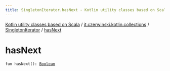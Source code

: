 ```yaml
---
title: SingletonIterator.hasNext - Kotlin utility classes based on Scala
---
```


[Kotlin utility classes based on Scala](../../index.html) / [it.czerwinski.kotlin.collections](../index.html) / [SingletonIterator](index.html) / [hasNext](./has-next.html)

# hasNext

`fun hasNext(): `[`Boolean`](https://kotlinlang.org/api/latest/jvm/stdlib/kotlin/-boolean/index.html)